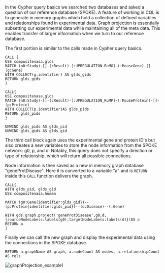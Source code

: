 In the Cypher query basics we searched two databases and asked a question of our reference database (SPOKE). A feature of working in CQL is to generate in memory graphs which hold a collection of defined variables and relationships found in experimental data. Graph projection is essentially subsetting our experimental data while maintaining all of the meta data. This enables transfer of larger information when we turn to our reference database.

The first portion is similar to the calls made in Cypher query basics.

```Cypher
CALL {
USE compositenasa.glds
MATCH (n0:Study)-[]-(:Result)-[:UPREGULATION_RuMG]-(:MouseGene)-[]-(g:Gene)
WITH COLLECT(g.identifier) AS glds_gids
RETURN glds_gids
}  

CALL{
USE compositenasa.glds 
MATCH (n0:Study)-[]-(:Result)-[:UPREGULATION_RuMP]-(:MouseProtein)-[]-(p:Protein)
WITH COLLECT(p.identifier)AS glds_pids
RETURN glds_pids
}  

UNWIND glds_pids AS glds_pid
UNWIND glds_gids AS glds_gid
```
The third call block again uses the experimental gene and protein ID's but also creates a new variables to store the node information from the SPOKE network: g0, p, and d. Notably, this query does not specify a direction or type of relationship, which will return all possible connections.

Node information is then saved as a new in memory graph database "geneProtDisease". Here it is converted to a variable "a" and is `RETURN` inside this `CALL` function delivers the graph.
```Cypher
CALL{
WITH glds_pid, glds_gid
USE compositenasa.human

MATCH (g0:Gene{identifier:glds_gid})--(p:Protein{identifier:glds_pid})--(d:Disease)--(:Gene)

WITH gds.graph.project('geneProtDisease',g0,d,{sourceNodeLabels:labels(g0),targetNodeLabels:labels(d)})AS a
RETURN a
}
```
Finally we can call the new graph and display the experimental data using the connections in the SPOKE database.
```Cypher
RETURN a.graphName AS graph, a.nodeCount AS nodes, a.relationshipCount AS rels
```

![graphProjection_example1](https://github.com/user-attachments/assets/243bd273-6794-4c5b-8eea-0247268f8b8a)
